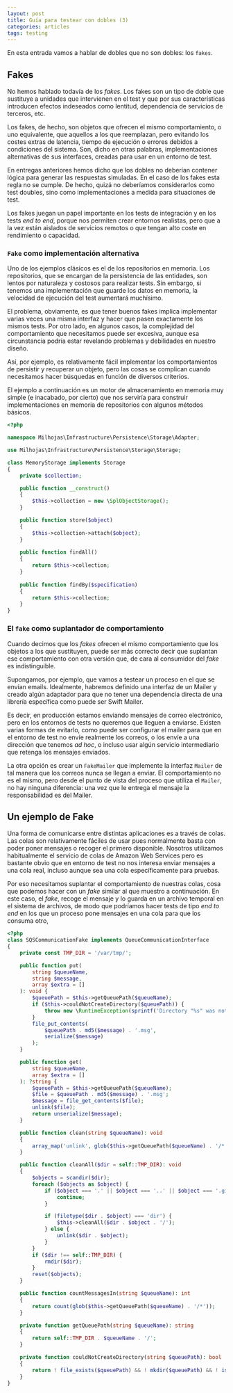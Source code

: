 ```yaml
---
layout: post
title: Guía para testear con dobles (3)
categories: articles
tags: testing
---
```


En esta entrada vamos a hablar de dobles que no son dobles: los `fakes`.

## Fakes

No hemos hablado todavía de los *fakes*. Los fakes son un tipo de doble que sustituye a unidades que intervienen en el test y que por sus características introducen efectos indeseados como lentitud, dependencia de servicios de terceros, etc.

Los fakes, de hecho, son objetos que ofrecen el mismo comportamiento, o uno equivalente, que aquellos a los que reemplazan, pero evitando los costes extras de latencia, tiempo de ejecución o errores debidos a condiciones del sistema. Son, dicho en otras palabras, implementaciones alternativas de sus interfaces, creadas para usar en un entorno de test.

En entregas anteriores hemos dicho que los dobles no deberían contener lógica para generar las respuestas simuladas. En el caso de los fakes esta regla no se cumple. De hecho, quizá no deberíamos considerarlos como test doubles, sino como implementaciones a medida para situaciones de test.

Los fakes juegan un papel importante en los tests de integración y en los tests *end to end*, porque nos permiten crear entornos realistas, pero que a la vez están aislados de servicios remotos o que tengan alto coste en rendimiento o capacidad. 

### `Fake` como implementación alternativa

Uno de los ejemplos clásicos es el de los repositorios en memoria. Los repositorios, que se encargan de la persistencia de las entidades, son lentos por naturaleza y costosos para realizar tests. Sin embargo, si tenemos una implementación que guarde los datos en memoria, la velocidad de ejecución del test aumentará muchísimo.

El problema, obviamente, es que tener buenos fakes implica implementar varias veces una misma interfaz y hacer que pasen exactamente los mismos tests. Por otro lado, en algunos casos, la complejidad del comportamiento que necesitamos puede ser excesiva, aunque esa circunstancia podría estar revelando problemas y debilidades en nuestro diseño.

Así, por ejemplo, es relativamente fácil implementar los comportamientos de persistir y recuperar un objeto, pero las cosas se complican cuando necesitamos hacer búsquedas en función de diversos criterios.

El ejemplo a continuación es un motor de almacenamiento en memoria muy simple (e inacabado, por cierto) que nos serviría para construir implementaciones en memoria de repositorios con algunos métodos básicos.

```php
<?php

namespace Milhojas\Infrastructure\Persistence\Storage\Adapter;

use Milhojas\Infrastructure\Persistence\Storage\Storage;

class MemoryStorage implements Storage
{
    private $collection;

    public function __construct()
    {
        $this->collection = new \SplObjectStorage();
    }

    public function store($object)
    {
        $this->collection->attach($object);
    }
    
    public function findAll()
    {
        return $this->collection;
    }
    
    public function findBy($specification)
    {
        return $this->collection;
    }
}
```


### El `fake` como suplantador de comportamiento

Cuando decimos que los *fakes* ofrecen el mismo comportamiento que los objetos a los que sustituyen, puede ser más correcto decir que suplantan ese comportamiento con otra versión que, de cara al consumidor del *fake* es indistinguible.

Supongamos, por ejemplo, que vamos a testear un proceso en el que se envían emails. Idealmente, habremos definido una interfaz de un Mailer y creado algún adaptador para que no tener una dependencia directa de una librería específica como puede ser Swift Mailer. 

Es decir, en producción estamos enviando mensajes de correo electrónico, pero en los entornos de tests no queremos que lleguen a enviarse. Existen varias formas de evitarlo, como puede ser configurar el mailer para que en el entorno de test no envíe realmente los correos, o los envíe a una dirección que tenemos *ad hoc*, o incluso usar algún servicio intermediario que retenga los mensajes enviados.

La otra opción es crear un `FakeMailer` que implemente la interfaz `Mailer` de tal manera que los correos nunca se llegan a enviar. El comportamiento no es el mismo, pero desde el punto de vista del proceso que utiliza el `Mailer`, no hay ninguna diferencia: una vez que le entrega el mensaje la responsabilidad es del Mailer.

## Un ejemplo de Fake

Una forma de comunicarse entre distintas aplicaciones es a través de colas. Las colas son relativamente fáciles de usar pues normalmente basta con poder poner mensajes o recoger el primero disponible. Nosotros utilizamos habitualmente el servicio de colas de Amazon Web Services pero es bastante obvio que en entorno de test no nos interesa enviar mensajes a una cola real, incluso aunque sea una cola específicamente para pruebas.

Por eso necesitamos suplantar el comportamiento de nuestras colas, cosa que podemos hacer con un *fake* similar al que muestro a continuación. En este caso, el *fake*, recoge el mensaje y lo guarda en un archivo temporal en el sistema de archivos, de modo que podríamos hacer tests de tipo *end to end* en los que un proceso pone mensajes en una cola para que los consuma otro, 

```php
<?php
class SQSCommunicationFake implements QueueCommunicationInterface
{
    private const TMP_DIR = '/var/tmp/';

    public function put(
        string $queueName,
        string $message,
        array $extra = []
    ): void {
        $queuePath = $this->getQueuePath($queueName);
        if ($this->couldNotCreateDirectory($queuePath)) {
            throw new \RuntimeException(sprintf('Directory "%s" was not created', $queuePath));
        }
        file_put_contents(
            $queuePath . md5($message) . '.msg',
            serialize($message)
        );
    }

    public function get(
        string $queueName,
        array $extra = []
    ): ?string {
        $queuePath = $this->getQueuePath($queueName);
        $file = $queuePath . md5($message) . '.msg';
        $message = file_get_contents($file);
        unlink($file);
        return unserialize($message);
    }

    public function clean(string $queueName): void
    {
        array_map('unlink', glob($this->getQueuePath($queueName) . '/*'));
    }

    public function cleanAll($dir = self::TMP_DIR): void
    {
        $objects = scandir($dir);
        foreach ($objects as $object) {
            if ($object === '.' || $object === '..' || $object === '.gitkeep') {
                continue;
            }

            if (filetype($dir . $object) === 'dir') {
                $this->cleanAll($dir . $object . '/');
            } else {
                unlink($dir . $object);
            }
        }
        if ($dir !== self::TMP_DIR) {
            rmdir($dir);
        }
        reset($objects);
    }

    public function countMessagesIn(string $queueName): int
    {
        return count(glob($this->getQueuePath($queueName) . '/*'));
    }

    private function getQueuePath(string $queueName): string
    {
        return self::TMP_DIR . $queueName . '/';
    }

    private function couldNotCreateDirectory(string $queuePath): bool
    {
        return ! file_exists($queuePath) && ! mkdir($queuePath) && ! is_dir($queuePath);
    }
}
```
